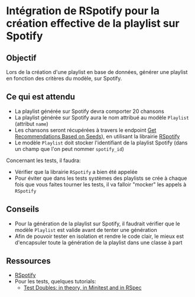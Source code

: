 # Intégration de RSpotify pour la création effective de la playlist sur Spotify

## Objectif

Lors de la création d'une playlist en base de données, générer une playlist en
fonction des critères du modèle, sur Spotify.

## Ce qui est attendu

- La playlist générée sur Spotify devra comporter 20 chansons
- La playlist générée sur Spotify aura le nom attribué au modèle `Playlist`
  (attribut `name`)
- Les chansons seront récupérées à travers le endpoint [Get Recommendations Based on
  Seeds](https://developer.spotify.com/documentation/web-api/reference/#/operations/get-recommendations)), en utilisant la librairie [RSpotify](https://github.com/guilhermesad/rspotify)
- Le modèle `Playlist` doit stocker l'identifiant de la playlist Spotify (dans
  un champ que l'on peut nommer `spotify_id`)

Concernant les tests, il faudra:

- Vérifier que la librairie `RSpotify` a bien été appelée
- Pour éviter que dans les tests systèmes des playlists se crée à chaque fois
  que vous faites tourner les tests, il va falloir "mocker" les appels à
  `RSpotify`

## Conseils

- Pour la génération de la playlist sur Spotify, il faudrait vérifier que le
  modèle `Playlist` est valide avant de tenter une génération
- Afin de pouvoir tester en isolation et rendre le code clair, le mieux est
  d'encapsuler toute la génération de la playlist dans une classe à part

## Ressources

- [RSpotify](https://github.com/guilhermesad/rspotify)
- Pour les tests, quelques tutorials:
  - [Test Doubles: in theory, in Minitest and in
    RSpec](https://ieftimov.com/post/test-doubles-theory-minitest-rspec/)

